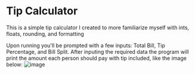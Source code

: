 # Tip Calculator

This is a simple tip calculator I created to more familiarize myself with ints, floats, rounding, and formatting 

Upon running you'll be prompted with a few inputs: Total Bill, Tip Percentage, and Bill Split.
After inputing the required data the program will print the amount each person should pay with tip included, like the image below:
![image](https://user-images.githubusercontent.com/50307506/209904751-8a0e76f9-73a8-493e-a6e7-f5f4021065a6.png)

